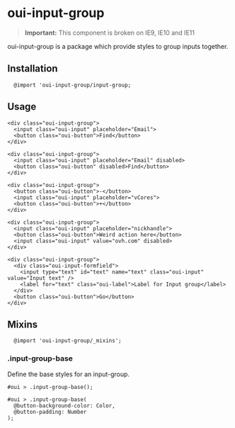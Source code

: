 # oui-input-group

<component-status cx-design="partial" ux="prototype"></component-status>

> **Important:** This component is broken on IE9, IE10 and IE11

oui-input-group is a package which provide styles to group inputs together.

## Installation

```less
  @import 'oui-input-group/input-group;
```

## Usage

```html:preview
<div class="oui-input-group">
  <input class="oui-input" placeholder="Email">
  <button class="oui-button">Find</button>
</div>

<div class="oui-input-group">
  <input class="oui-input" placeholder="Email" disabled>
  <button class="oui-button" disabled>Find</button>
</div>

<div class="oui-input-group">
  <button class="oui-button">-</button>
  <input class="oui-input" placeholder="vCores">
  <button class="oui-button">+</button>
</div>

<div class="oui-input-group">
  <input class="oui-input" placeholder="nickhandle">
  <button class="oui-button">Weird action here</button>
  <input class="oui-input" value="ovh.com" disabled>
</div>

<div class="oui-input-group">
  <div class="oui-input-formfield">
    <input type="text" id="text" name="text" class="oui-input" value="Input text" />
    <label for="text" class="oui-label">Label for Input group</label>
  </div>
  <button class="oui-button">Go</button>
</div>
```

## Mixins

```less
  @import 'oui-input-group/_mixins';
```

### .input-group-base

Define the base styles for an input-group.

```less
#oui > .input-group-base();
```

```less
#oui > .input-group-base(
  @button-background-color: Color,
  @button-padding: Number
);
```
